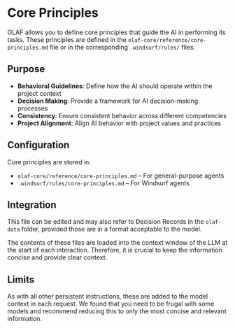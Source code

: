 # Core Principles

OLAF allows you to define core principles that guide the AI in performing its tasks. These principles are defined in the `olaf-core/reference/core-principles.md` file or in the corresponding `.windsurf/rules/` files.

## Purpose

- **Behavioral Guidelines**: Define how the AI should operate within the project context
- **Decision Making**: Provide a framework for AI decision-making processes
- **Consistency**: Ensure consistent behavior across different competencies
- **Project Alignment**: Align AI behavior with project values and practices

## Configuration

Core principles are stored in:
- `olaf-core/reference/core-principles.md` – For general-purpose agents
- `.windsurf/rules/core-principles.md` – For Windsurf agents

## Integration

This file can be edited and may also refer to Decision Records in the `olaf-data` folder, provided those are in a format acceptable to the model.

The contents of these files are loaded into the context window of the LLM at the start of each interaction. Therefore, it is crucial to keep the information concise and provide clear context.

## Limits

As with all other persistent instructions, these are added to the model context in each request. We found that you need to be frugal with some models and recommend reducing this to only the most concise and relevant information.

